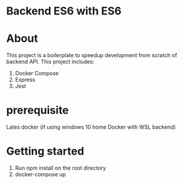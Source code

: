 # Backend ES6 with ES6

# About
This project is a boilerplate to speedup development from scratch of backend API.
This project includes:
1. Docker Compose
2. Express
3. Jest

# prerequisite
Lates docker (if using windows 10 home Docker with WSL backend)

# Getting started
1. Run npm install on the root directory
2. docker-compose up